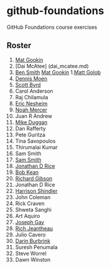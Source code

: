 # github-foundations
GitHub Foundations course exercises
## Roster
1. [Mat Gookin](mat_gookin.md)
1. [Dai McAtee] (dai_mcatee.md)
1. [Ben Smith](ben_smith.md)
[Mat Gookin](mat_gookin.md)
1.[Matt Golob](Matt_Golob.md)
1. [Dennis Moen](dennis_moen.md)
1. [Scott Byrd](scott_byrd.md)
1. Carol Anderson
1. Raj Chilamula
1. [Eric Nesheim](eric_nesheim.md)
1. [Noah Mercer](noah_mercer.md)
1. Juan R Andrew
1. [Mike Duggan](mike_duggan.md)
1. Dan Rafferty
1. Pete Guritza
1. Tina Savopoulos
1. Thirumalai Kumar
1. Sam Smith
1. [Sam Smith](Sam_Smith.md)
1. [Jonathan D Rice](Jon_Rice.md)
1. [Bob Kean](bob_kean.md)
1. [Richard Gibson](richard_gibson.md)
1. Jonathan D Rice
1. [Harrison Shindler](harrison_shindler.md)
1. John Coleman
1. Rick Craven
1. Shweta Sanghi
1. Art Aquiro
1. [Joseph Gay](joseph_gay.md)
1. [Rich Jeantheau](rich_jeantheau.md)
1. Julio Cavero
1. [Darin Burbrink](darin_burbrink.md)
1. Suresh Penumala
1. Steve Worrel
1. Dawn Winston
